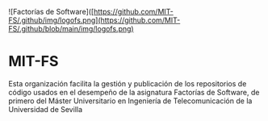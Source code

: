 ![Factorías de Software]([https://github.com/MIT-FS/.github/img/logofs.png](https://github.com/MIT-FS/.github/blob/main/img/logofs.png)

# MIT-FS

Esta organización facilita la gestión y publicación de los repositorios de código usados en el desempeño de la asignatura Factorías de Software, de primero del Máster Universitario en Ingeniería de Telecomunicación de la Universidad de Sevilla
